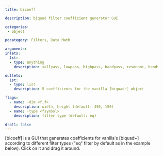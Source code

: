 ```yaml
---
title: bicoeff

description: biquad filter coefficient generator GUI

categories:
 - object

pdcategory: Filters, Data Math

arguments:
inlets:
  1st:
  - type: anything
    description: <allpass, lowpass, highpass, bandpass, resonant, bandstop, eq, lowshelf, highshelf>

outlets:
  1st:
  - type: list
    description: 5 coefficients for the vanilla [biquad~] object

flags:
  - name: -dim <f,f>
    description: width, height (default: 450, 150)
  - name: -type <fsymbol>
    description: filter type (default: eq)

draft: false
---
```


[bicoeff] is a GUI that generates coefficients for vanilla's [biquad~] according to different filter types ("eq" filter by default as in the example below). Click on it and drag it around.
